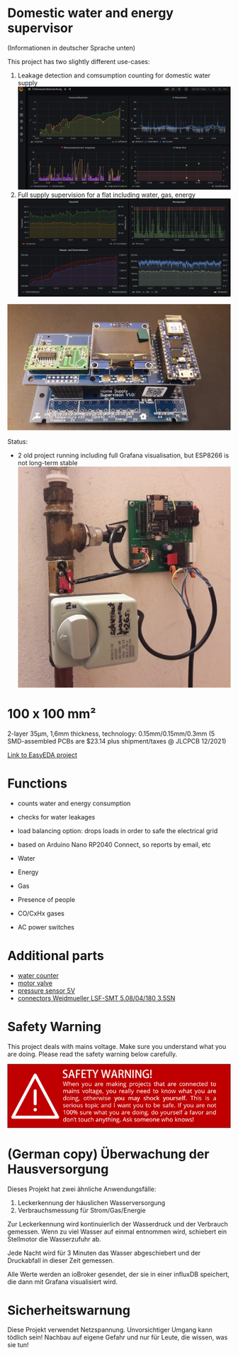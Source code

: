 # Domestic water and energy supervisor
(Informationen in deutscher Sprache unten)

This project has two slightly different use-cases:
1. Leakage detection and comsumption counting for domestic water supply
![pic](documentation/usecase1.png)
2. Full supply supervision for a flat including water, gas, energy
![pic](documentation/usecase2.png)

![pic](3D.jpg)

Status:
- 2 old project running including full Grafana visualisation, but ESP8266 is not long-term stable
![pic](documentation/old_ESP3266_system.jpg)

# 100 x 100 mm² 
2-layer 35µm, 1,6mm thickness, technology: 0.15mm/0.15mm/0.3mm
(5 SMD-assembled PCBs are $23.14 plus shipment/taxes @ JLCPCB 12/2021)

[Link to EasyEDA project](https://oshwlab.com/GoRoNb/watersupervisor)

# Functions
- counts water and energy consumption
- checks for water leakages
- load balancing option: drops loads in order to safe the electrical grid
- based on Arduino Nano RP2040 Connect, so reports by email, etc

- Water
- Energy
- Gas
- Presence of people
- CO/CxHx gases
- AC power switches

# Additional parts
- [water counter](https://www.aliexpress.com/item/4001114518438.html)
- [motor valve](https://www.aliexpress.com/item/4000105518976.html)
- [pressure sensor 5V](https://www.aliexpress.com/item/4000159908471.html)
- [connectors Weidmueller LSF-SMT 5.08/04/180 3.5SN](https://catalog.weidmueller.com/catalog/Start.do?localeId=en&ObjectID=1826070000)

# Safety Warning

This project deals with mains voltage. Make sure you understand what you are doing. Please read the safety warning below carefully.

![pic](warning.webp)

# (German copy) Überwachung der Hausversorgung

Dieses Projekt hat zwei ähnliche Anwendungsfälle:
1. Leckerkennung der häuslichen Wasserversorgung
2. Verbrauchsmessung für Strom/Gas/Energie

Zur Leckerkennung wird kontinuierlich der Wasserdruck und der Verbrauch gemessen. Wenn zu viel Wasser auf einmal entnommen wird, schiebert ein Stellmotor die Wasserzufuhr ab.

Jede Nacht wird für 3 Minuten das Wasser abgeschiebert und der Druckabfall in dieser Zeit gemessen. 

Alle Werte werden an ioBroker gesendet, der sie in einer influxDB speichert, die dann mit Grafana visualisiert wird.

# Sicherheitswarnung

Diese Projekt verwendet Netzspannung. Unvorsichtiger Umgang kann tödlich sein! Nachbau auf eigene Gefahr und nur für Leute, die wissen, was sie tun!

